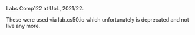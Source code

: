 Labs  Comp122 at UoL, 2021/22.

These were used via lab.cs50.io which unfortunately is deprecated and not live any more.
